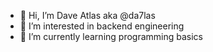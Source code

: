 - 👋 Hi, I’m Dave Atlas aka @da7las 
- 👀 I’m interested in backend engineering
- 🌱 I’m currently learning programming basics

<!---
da7las/da7las is a ✨ special ✨ repository because its `README.md` (this file) appears on your GitHub profile.
You can click the Preview link to take a look at your changes.
--->
